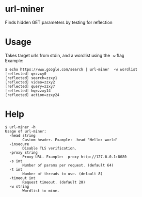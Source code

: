 # url-miner
Finds hidden GET parameters by testing for reflection  

# Usage
Takes target urls from stdin, and a wordlist using the `-w` flag  
Example:
```
$ echo https://www.google.com/search | url-miner  -w wordlist
[reflected] q=zzxy0
[reflected] search=zzxy1
[reflected] video=zzxy2
[reflected] query=zzxy7
[reflected] hq=zzxy14
[reflected] action=zzxy24
```

# Help
```
$ url-miner -h
Usage of url-miner:
  -head string
    	Custom header. Example: -head 'Hello: world'
  -insecure
    	Disable TLS verification.
  -proxy string
    	Proxy URL. Example: -proxy http://127.0.0.1:8080
  -s int
    	Number of params per request. (default 64)
  -t int
    	Number of threads to use. (default 8)
  -timeout int
    	Request timeout. (default 20)
  -w string
    	Wordlist to mine.

```
